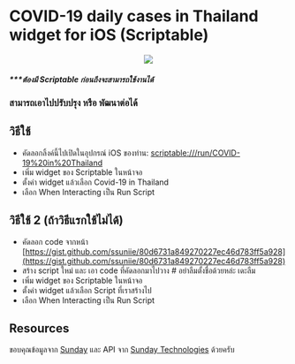 # COVID-19 daily cases in Thailand widget for iOS (Scriptable)

<p  align="center">
  <img src="https://i.imgur.com/OGlDxhQ.png">
</p>

##### ***ต้องมี Scriptable ก่อนถึงจะสามารถใช้งานได้
### สามารถเอาไปปรับปรุง หรือ พัฒนาต่อได้

## วิธีใช้
- คัดลอกลิ้งค์นี้ไปเปิดในอุปกรณ์ iOS ของท่าน: [scriptable:///run/COVID-19%20in%20Thailand](https://gist.github.com/ssuniie/80d6731a849270227ec46d783ff5a928)
- เพิ่ม widget ของ Scriptable ในหน้าจอ
- ตั้งค่า widget แล้วเลือก Covid-19 in Thailand
- เลือก When Interacting เป็น Run Script

## วิธีใช้ 2 (ถ้าวิธีแรกใช้ไม่ได้)
- คัดลอก code จากหน้า [https://gist.github.com/ssuniie/80d6731a849270227ec46d783ff5a928](https://gist.github.com/ssuniie/80d6731a849270227ec46d783ff5a928)
- สร้าง script ใหม่ และ เอา code ที่คัดลอกมาไปวาง # อย่าลืมตั้งชื่อด้วยหล่ะ เดะลืม
- เพิ่ม widget ของ Scriptable ในหน้าจอ
- ตั้งค่า widget แล้วเลือก Script ที่เราสร้างไป
- เลือก When Interacting เป็น Run Script

## Resources
ขอบคุณข้อมูลจาก [Sunday](https://easysunday.com/labs-covid-19/) และ API จาก [Sunday Technologies](https://static.easysunday.com/covid-19/getTodayCases.json) ด้วยครับ
